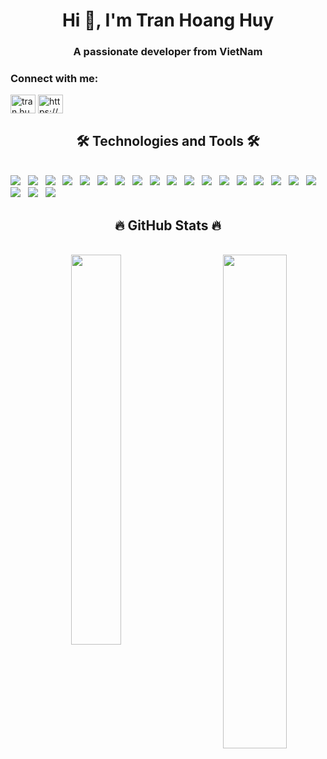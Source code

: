 <h1 align="center">Hi 👋, I'm Tran Hoang Huy</h1>
<h3 align="center">A passionate developer from VietNam</h3>

<h3 align="left">Connect with me:</h3>
<p align="left">
<a href="https://fb.com/tran.huy.27" target="blank"><img align="center" src="https://raw.githubusercontent.com/rahuldkjain/github-profile-readme-generator/master/src/images/icons/Social/facebook.svg" alt="tran.huy.27" height="30" width="40" /></a>
<a href="https://instagram.com/tranhuy.2707/" target="blank"><img align="center" src="https://raw.githubusercontent.com/rahuldkjain/github-profile-readme-generator/master/src/images/icons/Social/instagram.svg" alt="https://www.instagram.com/tranhuy.2707/" height="30" width="40" /></a>
</p>

<h2 align="center">🛠 Technologies and Tools 🛠</h2>
<br>
<!-- https://simpleicons.org/ -->
<span><img src="https://img.shields.io/badge/MongoDB-%234ea94b.svg?style=for-the-badge&logo=mongodb&logoColor=white"/></span>
&nbsp;
<span><img src="https://img.shields.io/badge/mysql-%2300f.svg?style=for-the-badge&logo=mysql&logoColor=white"/></span>
&nbsp;
<span><img src="https://img.shields.io/badge/redis-%23DD0031.svg?style=for-the-badge&logo=redis&logoColor=white"/></span>
&nbsp;
<span><img src="https://img.shields.io/badge/expo-1C1E24?style=for-the-badge&logo=expo&logoColor=#D04A37"/></span>
&nbsp;
<span><img src="https://img.shields.io/badge/express.js-%23404d59.svg?style=for-the-badge&logo=express&logoColor=%2361DAFB"/></span>
&nbsp;
<span><img src="https://img.shields.io/badge/JWT-black?style=for-the-badge&logo=JSON%20web%20tokens"/></span>
&nbsp;
<span><img src="https://img.shields.io/badge/NPM-%23000000.svg?style=for-the-badge&logo=npm&logoColor=white"/></span>
&nbsp;
<span><img src="https://img.shields.io/badge/node.js-6DA55F?style=for-the-badge&logo=node.js&logoColor=white"/></span>
&nbsp;
<span><img src="https://img.shields.io/badge/react-%2320232a.svg?style=for-the-badge&logo=react&logoColor=%2361DAFB"/></span>
&nbsp;
<span><img src="https://img.shields.io/badge/react_native-%2320232a.svg?style=for-the-badge&logo=react&logoColor=%2361DAFB"/></span>
&nbsp;
<span><img src="https://img.shields.io/badge/Socket.io-black?style=for-the-badge&logo=socket.io&badgeColor=010101"/></span>
&nbsp;
<span><img src="https://img.shields.io/badge/vuejs-%2335495e.svg?style=for-the-badge&logo=vuedotjs&logoColor=%234FC08D"/></span>
&nbsp;
<span><img src="https://img.shields.io/badge/heroku-%23430098.svg?style=for-the-badge&logo=heroku&logoColor=white"/></span>
&nbsp;
<span><img src="https://img.shields.io/badge/Visual%20Studio%20Code-0078d7.svg?style=for-the-badge&logo=visual-studio-code&logoColor=white"/></span>
&nbsp;
<span><img src="https://img.shields.io/badge/html5-%23E34F26.svg?style=for-the-badge&logo=html5&logoColor=white"/></span>
&nbsp;
<span><img src="https://img.shields.io/badge/css3-%231572B6.svg?style=for-the-badge&logo=css3&logoColor=white"/></span>
&nbsp;
<span><img src="https://img.shields.io/badge/javascript-%23323330.svg?style=for-the-badge&logo=javascript&logoColor=%23F7DF1E"/></span>
&nbsp;
<span><img src="https://img.shields.io/badge/typescript-%23007ACC.svg?style=for-the-badge&logo=typescript&logoColor=white"/></span>
&nbsp;
<span><img src="https://img.shields.io/badge/Ubuntu-E95420?style=for-the-badge&logo=ubuntu&logoColor=white"/></span>
&nbsp;
<span><img src="https://img.shields.io/badge/docker-%230db7ed.svg?style=for-the-badge&logo=docker&logoColor=white"/></span>
&nbsp;
<span><img src="https://img.shields.io/badge/git-%23F05033.svg?style=for-the-badge&logo=git&logoColor=white"/></span>
&nbsp;
<br>

<h2 align="center">🔥 GitHub Stats 🔥</h2>
<!-- https://github.com/anuraghazra/github-readme-stats -->
<br>
<div align=center>
  <a href="#" title="Tuki277">
    <img width="40%" align="center" src="https://github-readme-stats.vercel.app/api/top-langs/?username=Tuki277&hide=php,python,less&langs_count=8&layout=compact" />
  </a>
  <a href="#" title="Tuki277">
    <img align="right" width="45%" src="https://github-readme-stats.vercel.app/api?username=Tuki277&show_icons=true&theme=react&border_color=61dafb&hide_border=true" />
  </a>
</div>

